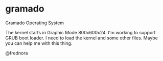 # gramado
Gramado Operating System


The kernel starts in Graphic Mode 800x600x24.
I'm working to support GRUB boot loader. 
I need to load the kernel and some other files. 
Maybe you can help me with this thing.

@frednora
